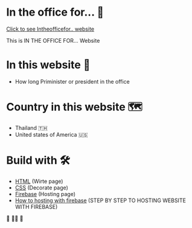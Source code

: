 # In the office for... 🏢

<a href="https://in-the-office-for.web.app/">Click to see Intheofficefor.. website</a>

<p>This is IN THE OFFICE FOR... Website</p>

# In this website 📰

- How long Priminister or president in the office

# Country in this website 🗺️

- Thailand :thailand:
- United states of America 🇺🇸

# Build with 🛠️

- <a href="https://www.w3schools.com/html/">HTML</a> (Wirte page)
- <a href="https://www.w3schools.com/css/">CSS</a> (Decorate page)
- <a href="https://console.firebase.google.com/u/2/">Firebase</a> (Hosting page)
- <a href="https://www.youtube.com/watch?v=w7xKZ5PWizs&t=295s">How to hosting with firebase</a> (STEP BY STEP TO HOSTING WEBSITE WITH FIREBASE)

🏢 🧑‍💼 🏢
